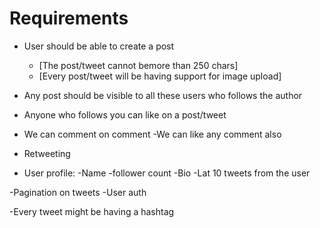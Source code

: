 # Requirements

- User should be able to create a post

  - [The post/tweet cannot bemore than 250 chars]
  - [Every post/tweet will be having support for image upload]

- Any post should be visible to all these users who follows the author
- Anyone who follows you can like on a post/tweet
- We can comment on comment
  -We can like any comment also
- Retweeting

- User profile:
  -Name
  -follower count
  -Bio
  -Lat 10 tweets from the user

-Pagination on tweets
-User auth

-Every tweet might be having a hashtag
